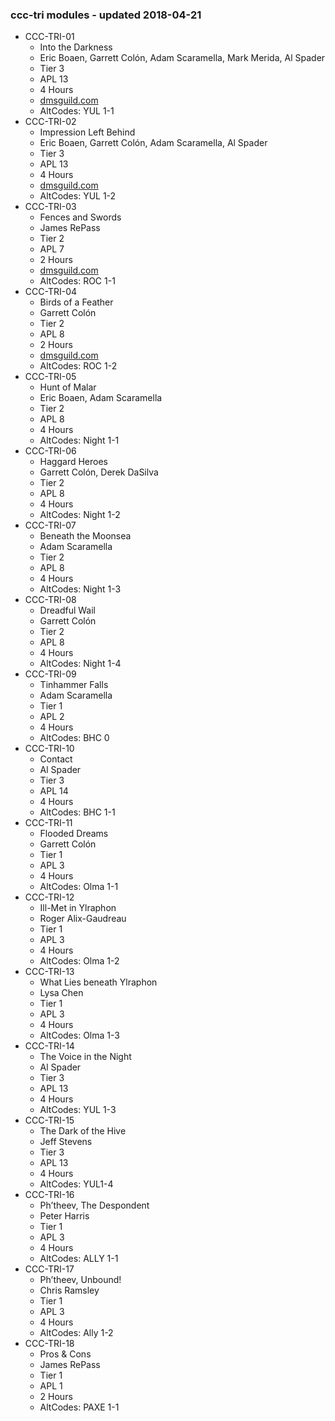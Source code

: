 ### ccc-tri modules - updated 2018-04-21
* CCC-TRI-01 
  * Into the Darkness
  * Eric Boaen, Garrett Colón, Adam Scaramella, Mark Merida, Al Spader
  * Tier 3
  * APL 13
  * 4 Hours
  * [dmsguild.com](http://bit.ly/CCCTRI01)
  * AltCodes: YUL 1-1
* CCC-TRI-02
  * Impression Left Behind
  * Eric Boaen, Garrett Colón, Adam Scaramella, Al Spader
  * Tier 3
  * APL 13
  * 4 Hours
  * [dmsguild.com](http://bit.ly/CCCTRI02)
  * AltCodes: YUL 1-2
* CCC-TRI-03
  * Fences and Swords
  * James RePass
  * Tier 2
  * APL 7
  * 2 Hours
  * [dmsguild.com](http://bit.ly/CCCTRI03)
  * AltCodes: ROC 1-1
* CCC-TRI-04
  * Birds of a Feather
  * Garrett Colón
  * Tier 2
  * APL 8
  * 2 Hours
  * [dmsguild.com](http://bit.ly/CCCTRI04)
  * AltCodes: ROC 1-2
* CCC-TRI-05
  * Hunt of Malar
  * Eric Boaen, Adam Scaramella
  * Tier 2
  * APL 8
  * 4 Hours
  * AltCodes: Night 1-1
* CCC-TRI-06
  * Haggard Heroes
  * Garrett Colón, Derek DaSilva
  * Tier 2
  * APL 8
  * 4 Hours
  * AltCodes: Night 1-2
* CCC-TRI-07
  * Beneath the Moonsea
  * Adam Scaramella
  * Tier 2
  * APL 8
  * 4 Hours
  * AltCodes: Night 1-3
* CCC-TRI-08
  * Dreadful Wail
  * Garrett Colón
  * Tier 2
  * APL 8
  * 4 Hours
  * AltCodes: Night 1-4
* CCC-TRI-09
  * Tinhammer Falls
  * Adam Scaramella
  * Tier 1
  * APL 2
  * 4 Hours
  * AltCodes: BHC 0
* CCC-TRI-10
  * Contact
  * Al Spader
  * Tier 3
  * APL 14
  * 4 Hours
  * AltCodes: BHC 1-1
* CCC-TRI-11
  * Flooded Dreams
  * Garrett Colón
  * Tier 1
  * APL 3
  * 4 Hours
  * AltCodes: Olma 1-1
* CCC-TRI-12
  * Ill-Met in Ylraphon 
  * Roger Alix-Gaudreau
  * Tier 1
  * APL 3
  * 4 Hours
  * AltCodes: Olma 1-2
* CCC-TRI-13
  * What Lies beneath Ylraphon
  * Lysa Chen
  * Tier 1
  * APL 3
  * 4 Hours
  * AltCodes: Olma 1-3
* CCC-TRI-14
  * The Voice in the Night
  * Al Spader
  * Tier 3
  * APL 13
  * 4 Hours
  * AltCodes: YUL 1-3
* CCC-TRI-15
  * The Dark of the Hive
  * Jeff Stevens
  * Tier 3
  * APL 13
  * 4 Hours
  * AltCodes: YUL1-4
* CCC-TRI-16
  * Ph’theev, The Despondent
  * Peter Harris
  * Tier 1
  * APL 3
  * 4 Hours
  * AltCodes: ALLY 1-1
* CCC-TRI-17
  * Ph’theev, Unbound!
  * Chris Ramsley
  * Tier 1
  * APL 3
  * 4 Hours
  * AltCodes: Ally 1-2
* CCC-TRI-18
  * Pros & Cons
  * James RePass
  * Tier 1
  * APL 1
  * 2 Hours
  * AltCodes: PAXE 1-1

